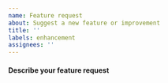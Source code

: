```yaml
---
name: Feature request
about: Suggest a new feature or improvement
title: ''
labels: enhancement
assignees: ''
---
```


<!-- Your feature may already be reported!
Please search on the issue tracker before creating one. -->

#### Describe your feature request

